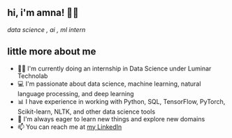 
## hi, i'm amna! 🙋‍♀️
*data science , ai , ml intern*
## little more about me
- 👩‍💻 I'm currently doing an internship in Data Science under Luminar Technolab
- 💻 I'm passionate about data science, machine learning, natural language processing, and deep learning
- 📊 I have experience in working with Python, SQL, TensorFlow, PyTorch, Scikit-learn, NLTK, and other data science tools
- 🌱 I'm always eager to learn new things and explore new domains
- 📫 You can reach me at [my LinkedIn](https://www.linkedin.com/in/amna-k-n-a27321269)

